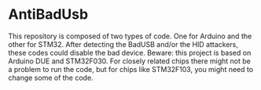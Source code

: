 # AntiBadUsb
This repository is composed of two types of code. One for Arduino and the other for STM32. After detecting the BadUSB and/or the HID attackers, these codes could disable the bad device. Beware: this project is based on Arduino DUE and STM32F030. For closely related chips there might not be a problem to run the code, but for chips like STM32F103, you might need to change some of the code.

